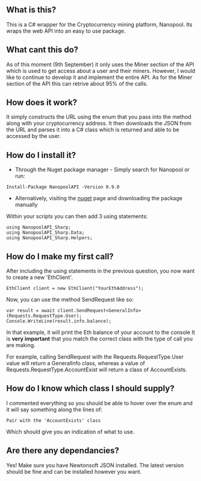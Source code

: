 ## What is this?
This is a C# wrapper for the Cryptocurrency mining platform, Nanopool. Its wraps the web API into an easy to use package.

## What cant this do?
As of this moment (9th September) it only uses the Miner section of the API which is used to get access about a user and their miners. However, I would like to continue to develop it and implement the entire API. As for the Miner section of the API this can retrive about 95% of the calls.

## How does it work?
It simply constructs the URL using the enum that you pass into the method along with your cryptocurrency address. It then downloads the JSON from the URL and parses it into a C# class which is returned and able to be accessed by the user.

## How do I install it?
* Through the Nuget package manager - Simply search for Nanopool or run:
```
Install-Package NanopoolAPI -Version 0.9.0
```
* Alternatively, visiting the [nuget](https://www.nuget.org/packages/NanopoolAPI/) page and downloading the package manually

Within your scripts you can then add 3 using statements:
```
using NanopoolAPI_Sharp;
using NanopoolAPI_Sharp.Data;
using NanopoolAPI_Sharp.Helpers;
```

## How do I make my first call?
After including the using statements in the previous question, you now want to create a new 'EthClient'.
```
EthClient client = new EthClient("YourEthAddress");
```

Now, you can use the method SendRequest like so:
```
var result = await client.SendRequest<GeneralInfo>(Requests.RequestType.User);
Console.WriteLine(result.info.balance);
```
In that example, it will print the Eth balance of your account to the console
It is <b>very important</b> that you match the correct class with the type of call you are making.

For example, calling SendRequest with the Requests.RequestType.User value will return a GeneralInfo class, whereas a value of Requests.RequestType.AccountExist will return a class of AccountExists.

## How do I know which class I should supply?
I commented everything so you should be able to hover over the enum and it will say something along the lines of:
```
Pair with the 'AccountExists' class
```
Which should give you an indication of what to use.

## Are there any dependancies?
Yes! Make sure you have Newtonsoft JSON installed. The latest version should be fine and can be installed however you want.
